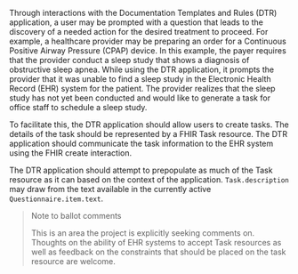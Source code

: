 Through interactions with the Documentation Templates and Rules (DTR) application, a user may be prompted with a question that leads to the discovery of a needed action for the desired treatment to proceed. For example, a healthcare provider may be preparing an order for a Continuous Positive Airway Pressure (CPAP) device. In this example, the payer requires that the provider conduct a sleep study that shows a diagnosis of obstructive sleep apnea. While using the DTR application, it prompts the provider that it was unable to find a sleep study in the Electronic Health Record (EHR) system for the patient. The provider realizes that the sleep study has not yet been conducted and would like to generate a task for office staff to schedule a sleep study.

To facilitate this, the DTR application should allow users to create tasks. The details of the task should be represented by a FHIR Task resource. The DTR application should communicate the task information to the EHR system using the FHIR create interaction.

The DTR application should attempt to prepopulate as much of the Task resource as it can based on the context of the application. `Task.description` may draw from the text available in the currently active `Questionnaire.item.text`.

> Note to ballot comments
>
> This is an area the project is explicitly seeking comments on. Thoughts on the ability
> of EHR systems to accept Task resources as well as feedback on the constraints that
> should be placed on the task resource are welcome.